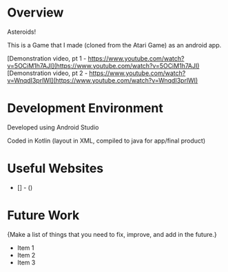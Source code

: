 # Overview

Asteroids!

This is a Game that I made (cloned from the Atari Game) as an android app.

[Demonstration video, pt 1 - https://www.youtube.com/watch?v=5OCiM1h7AJI](https://www.youtube.com/watch?v=5OCiM1h7AJI)
[Demonstration video, pt 2 - https://www.youtube.com/watch?v=WnqdI3prlWI](https://www.youtube.com/watch?v=WnqdI3prlWI)

# Development Environment

Developed using Android Studio

Coded in Kotlin (layout in XML, compiled to java for app/final product)

# Useful Websites

* [] - ()

# Future Work

{Make a list of things that you need to fix, improve, and add in the future.}
* Item 1
* Item 2
* Item 3
